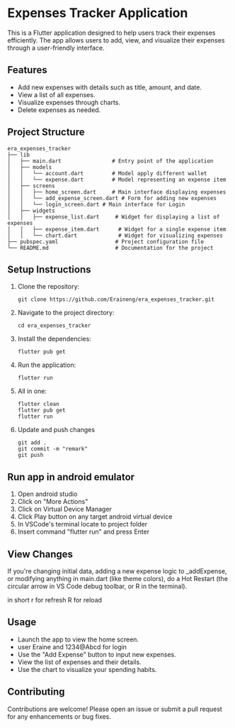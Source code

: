 # Expenses Tracker Application

This is a Flutter application designed to help users track their expenses efficiently. The app allows users to add, view, and visualize their expenses through a user-friendly interface.

## Features

- Add new expenses with details such as title, amount, and date.
- View a list of all expenses.
- Visualize expenses through charts.
- Delete expenses as needed.

## Project Structure

```
era_expenses_tracker
├── lib
│   ├── main.dart                # Entry point of the application
│   ├── models
│   │   └── account.dart         # Model apply different wallet
│   │   └── expense.dart         # Model representing an expense item
│   ├── screens
│   │   ├── home_screen.dart     # Main interface displaying expenses
│   │   └── add_expense_screen.dart # Form for adding new expenses
│   │   └── login_screen.dart # Main interface for Login
│   ├── widgets
│   │   ├── expense_list.dart     # Widget for displaying a list of expenses
│   │   ├── expense_item.dart      # Widget for a single expense item
│   │   └── chart.dart             # Widget for visualizing expenses
├── pubspec.yaml                  # Project configuration file
└── README.md                     # Documentation for the project
```

## Setup Instructions

1. Clone the repository:
   ```
   git clone https://github.com/Eraineng/era_expenses_tracker.git
   ```
2. Navigate to the project directory:
   ```
   cd era_expenses_tracker
   ```
3. Install the dependencies:
   ```
   flutter pub get
   ```
4. Run the application:
   ```
   flutter run
   ```

5. All in one:
   ```
   flutter clean
   flutter pub get
   flutter run
   ```

6. Update and push changes
   ```
   git add .
   git commit -m "remark"
   git push
   ```

## Run app in android emulator
1. Open android studio
2. Click on "More Actions"
3. Click on Virtual Device Manager
4. Click Play button on any target android virtual device
5. In VSCode's terminal locate to project folder
6. Insert command "flutter run" and press Enter

## View Changes
If you're changing initial data, adding a new expense logic to _addExpense, or modifying anything in main.dart (like theme colors), do a Hot Restart (the circular arrow in VS Code debug toolbar, or R in the terminal).

in short
r for refresh
R for reload

## Usage

- Launch the app to view the home screen.
- user Eraine and 1234@Abcd for login
- Use the "Add Expense" button to input new expenses.
- View the list of expenses and their details.
- Use the chart to visualize your spending habits.

## Contributing

Contributions are welcome! Please open an issue or submit a pull request for any enhancements or bug fixes.


